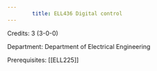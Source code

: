 ```yaml
---
        title: ELL436 Digital control
---
```

Credits: 3 (3-0-0)

Department: Department of Electrical Engineering

Prerequisites: [[ELL225]]

